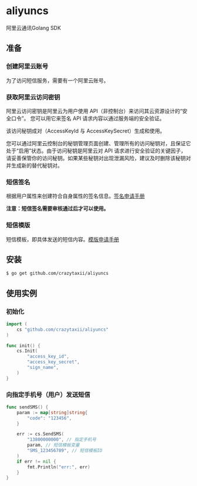 # aliyuncs
阿里云通讯Golang SDK

## 准备
### 创建阿里云账号
为了访问短信服务，需要有一个阿里云账号。

### 获取阿里云访问密钥
阿里云访问密钥是阿里云为用户使用 API（非控制台）来访问其云资源设计的“安全口令”。
您可以用它来签名 API 请求内容以通过服务端的安全验证。

该访问秘钥成对（AccessKeyId 与 AccessKeySecret）生成和使用。

您可以通过阿里云控制台的秘钥管理页面创建、管理所有的访问秘钥对，且保证它处于“启用”状态。由于访问秘钥是阿里云对 API 请求进行安全验证的关键因子，请妥善保管你的访问秘钥。如果某些秘钥对出现泄漏风险，建议及时删除该秘钥对并生成新的替代秘钥对。

### 短信签名
根据用户属性来创建符合自身属性的签名信息。[签名申请手册](https://help.aliyun.com/document_detail/55327.html?spm=a2c4g.11186623.2.6.f6b36C)

**注意：短信签名需要审核通过后才可以使用。**

### 短信模版
短信模板，即具体发送的短信内容。[模版申请手册](https://help.aliyun.com/document_detail/55330.html?spm=a2c4g.11186623.2.7.f6b36C)

## 安装
```Bash
$ go get github.com/crazytaxii/aliyuncs
```

## 使用实例
### 初始化
```Go
import (
    cs "github.com/crazytaxii/aliyuncs"
)

func init() {
    cs.Init(
		"access_key_id",
		"access_key_secret",
		"sign_name",
	)
}
```

### 向指定手机号（用户）发送短信
```Go
func sendSMS() {
    param := map[string]string{
		"code": "123456",
	}

	err := cs.SendSMS(
		"13800000000", // 指定手机号
		param, // 短信模板变量
		"SMS_123456789", // 短信模板ID
	)
	if err != nil {
		fmt.Println("err:", err)
	}
}
```